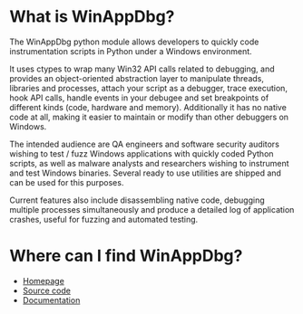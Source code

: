 What is WinAppDbg?
==================

The WinAppDbg python module allows developers to quickly code instrumentation
scripts in Python under a Windows environment.

It uses ctypes to wrap many Win32 API calls related to debugging, and provides
an object-oriented abstraction layer to manipulate threads, libraries and
processes, attach your script as a debugger, trace execution, hook API calls,
handle events in your debugee and set breakpoints of different kinds (code,
hardware and memory). Additionally it has no native code at all, making it
easier to maintain or modify than other debuggers on Windows.

The intended audience are QA engineers and software security auditors wishing to
test / fuzz Windows applications with quickly coded Python scripts, as well as malware
analysts and researchers wishing to instrument and test Windows binaries. Several
ready to use utilities are shipped and can be used for this purposes.

Current features also include disassembling native code, debugging multiple processes
simultaneously and produce a detailed log of application crashes, useful for fuzzing
and automated testing.

Where can I find WinAppDbg?
===========================

 * [Homepage](https://github.com/MarioVilas/winappdbg/)
 * [Source code](https://github.com/MarioVilas/winappdbg/releases/tag/winappdbg_v2.0)
 * [Documentation](http://winappdbg.readthedocs.io/en/latest/)

